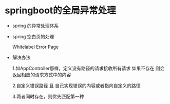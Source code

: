 # springboot的全局异常处理

- spring 的异常处理体系

- spring 空白页的处理

    Whitelabel Error Page 

- 解决办法

    1.如AppController那样，定义没有路径的请求接收所有请求 如果不存在 则会返回相应的请求方式中的内容
    
    2.自定义错误路径 且 自己实现错误的内容或者指向自定义的路径
    
    3.两者同时存在，则优先匹配第一种

